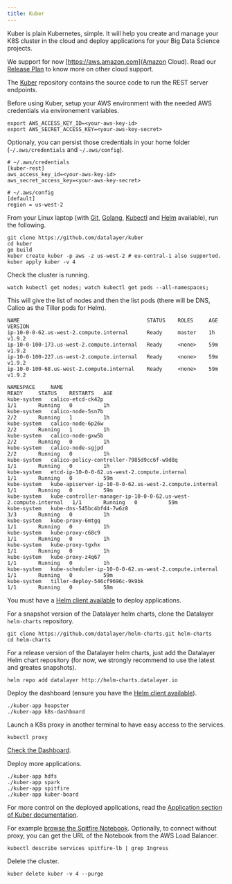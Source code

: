 ```yaml
---
title: Kuber
---
```


Kuber is plain Kubernetes, simple. It will help you create and manage your K8S cluster in the cloud and deploy applications for your Big Data Science projects.

We support for now [https://aws.amazon.com](Amazon Cloud). Read our [Release Plan](/docs/releases) to know more on other cloud support.

The [Kuber](https://github.com/datalayer/kuber) repository contains the source code to run the REST server endpoints.

Before using Kuber, setup your AWS environment with the needed AWS credentials via environement variables.

```shell
export AWS_ACCESS_KEY_ID=<your-aws-key-id>
export AWS_SECRET_ACCESS_KEY=<your-aws-key-secret>
```

Optionaly, you can persist those credentials in your home folder (`~/.aws/credentials` and `~/.aws/config`).

```console
# ~/.aws/credentials
[kuber-rest]
aws_access_key_id=<your-aws-key-id>
aws_secret_access_key=<your-aws-key-secret>
```

```console
# ~/.aws/config
[default]
region = us-west-2
```

From your Linux laptop (with [Git](https://git-scm.com/downloads), [Golang](https://golang.org/dl), [Kubectl](https://kubernetes.io/docs/tasks/tools/install-kubectl/#install-kubectl-binary-via-curl) and [Helm](https://github.com/kubernetes/helm/releases) available), run the following.

```shell
git clone https://github.com/datalayer/kuber
cd kuber
go build
kuber create kuber -p aws -z us-west-2 # eu-central-1 also supported.
kuber apply kuber -v 4
```

Check the cluster is running.

```shell
watch kubectl get nodes; watch kubectl get pods --all-namespaces;
```

This will give the list of nodes and then the list pods (there will be DNS, Calico as the Tiller pods for Helm).

```
NAME                                         STATUS    ROLES     AGE       VERSION
ip-10-0-0-62.us-west-2.compute.internal      Ready     master    1h        v1.9.2
ip-10-0-100-173.us-west-2.compute.internal   Ready     <none>    59m       v1.9.2
ip-10-0-100-227.us-west-2.compute.internal   Ready     <none>    59m       v1.9.2
ip-10-0-100-68.us-west-2.compute.internal    Ready     <none>    59m       v1.9.2
```

```
NAMESPACE     NAME                                                              READY     STATUS    RESTARTS   AGE
kube-system   calico-etcd-ck42p                                                 1/1       Running   0          1h
kube-system   calico-node-5sn7b                                                 2/2       Running   1          1h
kube-system   calico-node-6p26w                                                 2/2       Running   1          1h
kube-system   calico-node-gxw5b                                                 2/2       Running   0          1h
kube-system   calico-node-sgjpd                                                 2/2       Running   0          1h
kube-system   calico-policy-controller-7985d9cc6f-w9d8q                         1/1       Running   0          1h
kube-system   etcd-ip-10-0-0-62.us-west-2.compute.internal                      1/1       Running   0          59m
kube-system   kube-apiserver-ip-10-0-0-62.us-west-2.compute.internal            1/1       Running   0          59m
kube-system   kube-controller-manager-ip-10-0-0-62.us-west-2.compute.internal   1/1       Running   0          59m
kube-system   kube-dns-545bc4bfd4-7w6z8                                         3/3       Running   0          1h
kube-system   kube-proxy-6mtgq                                                  1/1       Running   0          1h
kube-system   kube-proxy-c68c9                                                  1/1       Running   0          1h
kube-system   kube-proxy-tgxhx                                                  1/1       Running   0          1h
kube-system   kube-proxy-z4q67                                                  1/1       Running   0          1h
kube-system   kube-scheduler-ip-10-0-0-62.us-west-2.compute.internal            1/1       Running   0          59m
kube-system   tiller-deploy-546cf9696c-9k9bk                                    1/1       Running   0          58m
```

You must have a [Helm client available](https://github.com/kubernetes/helm/releases) to deploy applications.

For a snapshot version of the Datalayer helm charts, clone the Datalayer `helm-charts` repository.

```shell
git clone https://github.com/datalayer/helm-charts.git helm-charts
cd helm-charts
```

For a release version of the Datalayer helm charts, just add the Datalayer Helm chart repository (for now, we strongly recommend to use the latest and greates snapshots).

```shell
helm repo add datalayer http://helm-charts.datalayer.io
```

Deploy the dashboard (ensure you have the [Helm client available](https://github.com/kubernetes/helm/releases)).

```shell
./kuber-app heapster
./kuber-app k8s-dashboard
```

Launch a K8s proxy in another terminal to have easy access to the services.

```shell
kubectl proxy
```

[Check the Dashboard](http://localhost:8001/api/v1/namespaces/kube-system/services/http:k8s-dashboard-kubernetes-dashboard:/proxy/#!/overview?namespace=_all).

Deploy more applications.

```shell
./kuber-app hdfs
./kuber-app spark
./kuber-app spitfire
./kuber-app kuber-board
```

For more control on the deployed applications, read the [Application section of Kuber documentation](/docs/kuber/apps).

For example [browse the Spitfire Notebook](http://localhost:8001/api/v1/namespaces/default/services/http:spitfire-spitfire:8080/proxy). Optionally, to connect without proxy, you can get the URL of the Notebook from the AWS Load Balancer.

```shell
kubectl describe services spitfire-lb | grep Ingress
```

Delete the cluster.

```shell
kuber delete kuber -v 4 --purge
```
